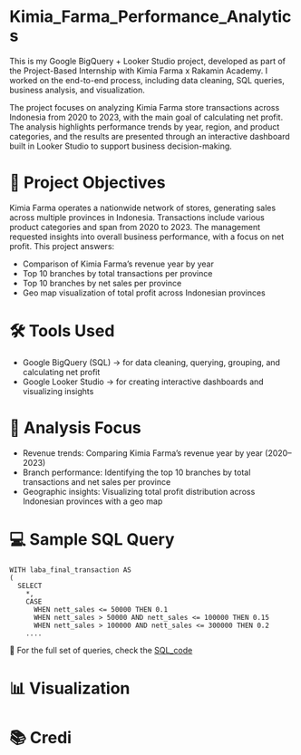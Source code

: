 # Kimia_Farma_Performance_Analytics
This is my Google BigQuery + Looker Studio project, developed as part of the Project-Based Internship with Kimia Farma x Rakamin Academy. I worked on the end-to-end process, including data cleaning, SQL queries, business analysis, and visualization.

The project focuses on analyzing Kimia Farma store transactions across Indonesia from 2020 to 2023, with the main goal of calculating net profit. The analysis highlights performance trends by year, region, and product categories, and the results are presented through an interactive dashboard built in Looker Studio to support business decision-making.
# 🎯 Project Objectives
Kimia Farma operates a nationwide network of stores, generating sales across multiple provinces in Indonesia. Transactions include various product categories and span from 2020 to 2023. The management requested insights into overall business performance, with a focus on net profit. This project answers:
- Comparison of Kimia Farma’s revenue year by year
- Top 10 branches by total transactions per province
- Top 10 branches by net sales per province
- Geo map visualization of total profit across Indonesian provinces
# 🛠️ Tools Used
- Google BigQuery (SQL) → for data cleaning, querying, grouping, and calculating net profit
- Google Looker Studio → for creating interactive dashboards and visualizing insights
# 🔎 Analysis Focus
- Revenue trends: Comparing Kimia Farma’s revenue year by year (2020–2023)
- Branch performance: Identifying the top 10 branches by total transactions and net sales per province
- Geographic insights: Visualizing total profit distribution across Indonesian provinces with a geo map
# 💻 Sample SQL Query
```
WITH laba_final_transaction AS
(
  SELECT 
    *,
    CASE 
      WHEN nett_sales <= 50000 THEN 0.1
      WHEN nett_sales > 50000 AND nett_sales <= 100000 THEN 0.15
      WHEN nett_sales > 100000 AND nett_sales <= 300000 THEN 0.2
    ....
```
📂 For the full set of queries, check the [SQL_code](SQL/sql_code.sql)
# 📊 Visualization
# 📚 Credi
